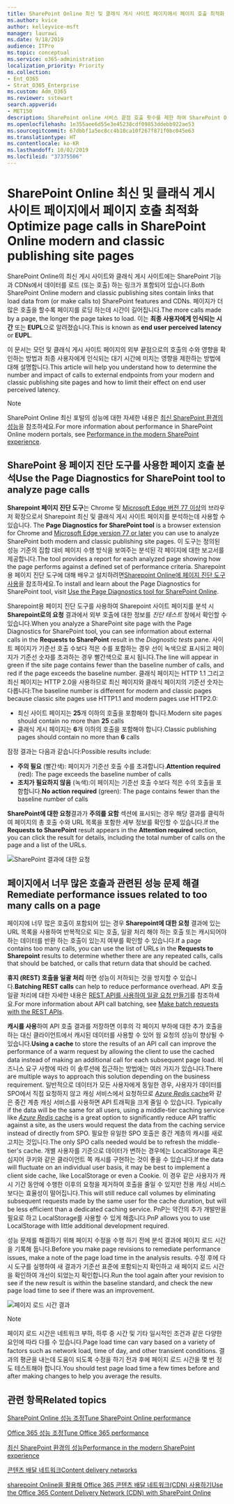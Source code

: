 ```yaml
---
title: SharePoint Online 최신 및 클래식 게시 사이트 페이지에서 페이지 호출 최적화
ms.author: kvice
author: kelleyvice-msft
manager: laurawi
ms.date: 9/18/2019
audience: ITPro
ms.topic: conceptual
ms.service: o365-administration
localization_priority: Priority
ms.collection:
- Ent_O365
- Strat_O365_Enterprise
ms.custom: Adm_O365
ms.reviewer: sstewart
search.appverid:
- MET150
description: SharePoint online 서비스 끝점 호출 횟수를 제한 하여 SharePoint Online에서 최신 및 클래식 게시 사이트 페이지를 최적화하는 방법에 대해 알아보세요.
ms.openlocfilehash: 1e355aee6d55e3e45238cdf09853ddebb922ae53
ms.sourcegitcommit: 67dbbf1a5ec8cc4b10ca10f267f871f0bc045e63
ms.translationtype: HT
ms.contentlocale: ko-KR
ms.lasthandoff: 10/02/2019
ms.locfileid: "37375506"
---
```

# <a name="optimize-page-calls-in-sharepoint-online-modern-and-classic-publishing-site-pages"></a><span data-ttu-id="e03fd-103">SharePoint Online 최신 및 클래식 게시 사이트 페이지에서 페이지 호출 최적화</span><span class="sxs-lookup"><span data-stu-id="e03fd-103">Optimize page calls in SharePoint Online modern and classic publishing site pages</span></span>

<span data-ttu-id="e03fd-104">SharePoint Online의 최신 게시 사이트와 클래식 게시 사이트에는 SharePoint 기능과 CDNs에서 데이터를 로드 (또는 호출) 하는 링크가 포함되어 있습니다.</span><span class="sxs-lookup"><span data-stu-id="e03fd-104">Both SharePoint Online modern and classic publishing sites contain links that load data from (or make calls to) SharePoint features and CDNs.</span></span> <span data-ttu-id="e03fd-105">페이지가 더 많은 호출을 할수록 페이지를 로딩 하는데 시간이 길어집니다.</span><span class="sxs-lookup"><span data-stu-id="e03fd-105">The more calls made by a page, the longer the page takes to load.</span></span> <span data-ttu-id="e03fd-106">이는 **최종 사용자에게 인식되는 시간** 또는 **EUPL**으로 알려졌습니다.</span><span class="sxs-lookup"><span data-stu-id="e03fd-106">This is known as **end user perceived latency** or **EUPL**.</span></span>

<span data-ttu-id="e03fd-107">이 문서는 모던 및 클래식 게시 사이트 페이지의 외부 끝점으로의 호출의 수와 영향을 확인하는 방법과 최종 사용자에게 인식되는 대기 시간에 미치는 영향을 제한하는 방법에 대해 설명합니다.</span><span class="sxs-lookup"><span data-stu-id="e03fd-107">This article will help you understand how to determine the number and impact of calls to external endpoints from your modern and classic publishing site pages and how to limit their effect on end user perceived latency.</span></span>

>[!NOTE]
><span data-ttu-id="e03fd-108">SharePoint Online 최신 포털의 성능에 대한 자세한 내용은 [최신 SharePoint 환경의 성능](https://docs.microsoft.com/ko-KR/sharepoint/modern-experience-performance)을 참조하세요.</span><span class="sxs-lookup"><span data-stu-id="e03fd-108">For more information about performance in SharePoint Online modern portals, see [Performance in the modern SharePoint experience](https://docs.microsoft.com/ko-KR/sharepoint/modern-experience-performance).</span></span>

## <a name="use-the-page-diagnostics-for-sharepoint-tool-to-analyze-page-calls"></a><span data-ttu-id="e03fd-109">SharePoint 용 페이지 진단 도구를 사용한 페이지 호출 분석</span><span class="sxs-lookup"><span data-stu-id="e03fd-109">Use the Page Diagnostics for SharePoint tool to analyze page calls</span></span>

<span data-ttu-id="e03fd-110">**Sharepoint 페이지 진단 도구**는 Chrome 및 [ Microsoft Edge 버전 77 이상](https://www.microsoftedgeinsider.com/en-us/download?form=MI13E8&OCID=MI13E8)의 브라우저 확장으로서 Sharepoint 최신 및 클래식 게시 사이트 페이지를 분석하는데 사용할 수 있습니다. </span><span class="sxs-lookup"><span data-stu-id="e03fd-110">The **Page Diagnostics for SharePoint tool** is a browser extension for Chrome and [Microsoft Edge version 77 or later](https://www.microsoftedgeinsider.com/en-us/download?form=MI13E8&OCID=MI13E8) you can use to analyze SharePoint both modern and classic publishing site pages.</span></span> <span data-ttu-id="e03fd-111">이 도구는 정의된 성능 기준의 집합 대비 페이지 수행 방식을 보여주는 분석된 각 페이지에 대한 보고서를 제공합니다.</span><span class="sxs-lookup"><span data-stu-id="e03fd-111">The tool provides a report for each analyzed page showing how the page performs against a defined set of performance criteria.</span></span> <span data-ttu-id="e03fd-112">Sharepoint용 페이지 진단 도구에 대해 배우고 설치하려면[Sharepoint Online에 페이지 진단 도구 사용](page-diagnostics-for-spo.md)을 참조하세요.</span><span class="sxs-lookup"><span data-stu-id="e03fd-112">To install and learn about the Page Diagnostics for SharePoint tool, visit [Use the Page Diagnostics tool for SharePoint Online](page-diagnostics-for-spo.md).</span></span>

<span data-ttu-id="e03fd-113">Sharepoint용 페이지 진단 도구를 사용하여 Sharepoint 사이트 페이지를 분석 시 **Sharepoint로의 요청** 결과에서 외부 호출에 대한 정보를  _진단 테스트_ 창에서 확인할 수 있습니다.</span><span class="sxs-lookup"><span data-stu-id="e03fd-113">When you analyze a SharePoint site page with the Page Diagnostics for SharePoint tool, you can see information about external calls in the **Requests to SharePoint** result in the _Diagnostic tests_ pane.</span></span> <span data-ttu-id="e03fd-114">사이트 페이지가 기준선 호출 수보다 적은 수를 포함하는 경우 선이 녹색으로 표시되고 페이지가 기준선 숫자를 초과하는 경우 빨간색으로 표시 됩니다.</span><span class="sxs-lookup"><span data-stu-id="e03fd-114">The line will appear in green if the site page contains fewer than the baseline number of calls, and red if the page exceeds the baseline number.</span></span> <span data-ttu-id="e03fd-115">클래식 페이지는 HTTP 1.1 그리고 최신 페이지는 HTTP 2.0을 사용하므로 최신 페이지와 클래식 페이지의 기준선 숫자는 다릅니다:</span><span class="sxs-lookup"><span data-stu-id="e03fd-115">The baseline number is different for modern and classic pages because classic site pages use HTTP1.1 and modern pages use HTTP2.0:</span></span>

- <span data-ttu-id="e03fd-116">최신 사이트 페이지는 **25**개 이하의 호출을 포함해야 합니다.</span><span class="sxs-lookup"><span data-stu-id="e03fd-116">Modern site pages should contain no more than **25** calls</span></span>
- <span data-ttu-id="e03fd-117">클래식 게시 페이지는 **6**개 이하의 호출을 포함해야 합니다.</span><span class="sxs-lookup"><span data-stu-id="e03fd-117">Classic publishing pages should contain no more than **6** calls</span></span>

<span data-ttu-id="e03fd-118">잠정 결과는 다음과 같습니다:</span><span class="sxs-lookup"><span data-stu-id="e03fd-118">Possible results include:</span></span>

- <span data-ttu-id="e03fd-119">**주의 필요** (빨간색): 페이지가 기준선 호출 수를 초과합니다.</span><span class="sxs-lookup"><span data-stu-id="e03fd-119">**Attention required** (red): The page exceeds the baseline number of calls</span></span>
- <span data-ttu-id="e03fd-120">**조치가 필요하지 않음** (녹색):이 페이지는 기준선 호출 수보다 적은 수의 호출을 포함합니다.</span><span class="sxs-lookup"><span data-stu-id="e03fd-120">**No action required** (green): The page contains fewer than the baseline number of calls</span></span>

<span data-ttu-id="e03fd-121">**SharePoint에 대한 요청**결과가 **주의를 요함** 섹션에 표시되는 경우 해당 결과를 클릭하 여 페이지의 총 호출 수와 URL 목록을 포함한 세부 정보를 확인할 수 있습니다.</span><span class="sxs-lookup"><span data-stu-id="e03fd-121">If the **Requests to SharePoint** result appears in the **Attention required** section, you can click the result for details, including the total number of calls on the page and a list of the URLs.</span></span>

![SharePoint 결과에 대한 요청](media/modern-portal-optimization/pagediag-requests.png)

## <a name="remediate-performance-issues-related-to-too-many-calls-on-a-page"></a><span data-ttu-id="e03fd-123">페이지에서 너무 많은 호출과 관련된 성능 문제 해결</span><span class="sxs-lookup"><span data-stu-id="e03fd-123">Remediate performance issues related to too many calls on a page</span></span>

<span data-ttu-id="e03fd-124">페이지에 너무 많은 호출이 포함되어 있는 경우 **Sharepoint에 대한 요청** 결과에 있는 URL 목록을 사용하여 반복적으로 되는 호출, 일괄 처리 해야 하는 호출 또는 캐시되어야 하는 데이터를 반환 하는 호출이 있는지 여부를 확인할 수 있습니다.</span><span class="sxs-lookup"><span data-stu-id="e03fd-124">If a page contains too many calls, you can use the list of URLs in the **Requests to Sharepoint** results to determine whether there are any repeated calls, calls that should be batched, or calls that return data that should be cached.</span></span>

<span data-ttu-id="e03fd-125">**휴지 (REST) 호출을 일괄 처리** 하면 성능이 저하되는 것을 방지할 수 있습니다.</span><span class="sxs-lookup"><span data-stu-id="e03fd-125">**Batching REST calls** can help to reduce performance overhead.</span></span> <span data-ttu-id="e03fd-126">API 호출 일괄 처리에 대한 자세한 내용은 [REST API를 사용하여 일괄 요청 만들기](https://docs.microsoft.com/ko-KR/sharepoint/dev/sp-add-ins/make-batch-requests-with-the-rest-apis)를 참조하세요.</span><span class="sxs-lookup"><span data-stu-id="e03fd-126">For more information about API call batching, see [Make batch requests with the REST APIs](https://docs.microsoft.com/ko-KR/sharepoint/dev/sp-add-ins/make-batch-requests-with-the-rest-apis).</span></span>

<span data-ttu-id="e03fd-127">**캐시를 사용**하여 API 호출 결과를 저장하면 이후의 각 페이지 부하에 대한 추가 호출을 하는 대신 클라이언트에서 캐시된 데이터를 사용할 수 있어 웜 요청의 성능이 향상될 수 있습니다.</span><span class="sxs-lookup"><span data-stu-id="e03fd-127">**Using a cache** to store the results of an API call can improve the performance of a warm request by allowing the client to use the cached data instead of making an additional call for each subsequent page load.</span></span> <span data-ttu-id="e03fd-128">비즈니스 요구 사항에 따라 이 솔루션에 접근하는 방법에는 여러 가지가 있습니다.</span><span class="sxs-lookup"><span data-stu-id="e03fd-128">There are multiple ways to approach this solution depending on the business requirement.</span></span> <span data-ttu-id="e03fd-129">일반적으로 데이터가 모든 사용자에게 동일한 경우, 사용자가 데이터를 SPO에서 직접 요청하지 않고 캐싱 서비스에서 요청하므로 [_Azure Redis_ cache](https://azure.microsoft.com/ko-KR/services/cache/)와 같은 중간 계층 캐싱 서비스를 사용하면 API 트래픽을 크게 줄일 수 있습니다. </span><span class="sxs-lookup"><span data-stu-id="e03fd-129">Typically if the data will be the same for all users, using a middle-tier caching service like [_Azure Redis_ cache](https://azure.microsoft.com/ko-KR/services/cache/) is a great option to significantly reduce API traffic against a site, as the users would request the data from the caching service instead of directly from SPO.</span></span> <span data-ttu-id="e03fd-130">필요한 유일한 SPO 호출은 중간 계층의 캐시를 새로 고치는 것입니다.</span><span class="sxs-lookup"><span data-stu-id="e03fd-130">The only SPO calls needed would be to refresh the middle-tier's cache.</span></span> <span data-ttu-id="e03fd-131">개별 사용자를 기준으로 데이터가 변하는 경우에는 LocalStorage 혹은 심지어 쿠키와 같은 클라이언트 쪽 캐시를 구현하는 것이 좋을 수 있습니다.</span><span class="sxs-lookup"><span data-stu-id="e03fd-131">If the data will fluctuate on an individual user basis, it may be best to implement a client side cache, like LocalStorage or even a Cookie.</span></span> <span data-ttu-id="e03fd-132">이 경우 같은 사용자가 캐시 기간 동안에 수행한 이후의 요청을 제거하여 호출을 줄일 수 있지만 전용 캐싱 서비스 보다는 효율성이 떨어집니다.</span><span class="sxs-lookup"><span data-stu-id="e03fd-132">This will still reduce call volumes by eliminating subsequent requests made by the same user for the cache duration, but will be less efficient than a dedicated caching service.</span></span> <span data-ttu-id="e03fd-133">PnP는 약간의 추가 개발만을 필요로 하고 LocalStorage를 사용할 수 있게 해줍니다.</span><span class="sxs-lookup"><span data-stu-id="e03fd-133">PnP allows you to use LocalStorage with little additional development required.</span></span>

<span data-ttu-id="e03fd-134">성능 문제를 해결하기 위해 페이지 수정을 수행 하기 전에 분석 결과에 페이지 로드 시간을 기록해 둡니다.</span><span class="sxs-lookup"><span data-stu-id="e03fd-134">Before you make page revisions to remediate performance issues, make a note of the page load time in the analysis results.</span></span> <span data-ttu-id="e03fd-135">수정 후에 다시 도구를 실행하여 새 결과가 기준선 표준에 포함되는지 확인하고 새 페이지 로드 시간을 확인하여 개선이 되었는지 확인합니다.</span><span class="sxs-lookup"><span data-stu-id="e03fd-135">Run the tool again after your revision to see if the new result is within the baseline standard, and check the new page load time to see if there was an improvement.</span></span>

![페이지 로드 시간 결과](media/modern-portal-optimization/pagediag-page-load-time.png)

>[!NOTE]
><span data-ttu-id="e03fd-137">페이지 로드 시간은 네트워크 부하, 하루 중 시간 및 기타 일시적인 조건과 같은 다양한 요인에 따라 다를 수 있습니다.</span><span class="sxs-lookup"><span data-stu-id="e03fd-137">Page load time can vary based on a variety of factors such as network load, time of day, and other transient conditions.</span></span> <span data-ttu-id="e03fd-138">결과의 평균을 내는데 도움이 되도록 수정을 하기 전과 후에 페이지 로드 시간을 몇 번 정도 테스트해야 합니다.</span><span class="sxs-lookup"><span data-stu-id="e03fd-138">You should test page load time a few times before and after making changes to help you average the results.</span></span>

## <a name="related-topics"></a><span data-ttu-id="e03fd-139">관련 항목</span><span class="sxs-lookup"><span data-stu-id="e03fd-139">Related topics</span></span>

[<span data-ttu-id="e03fd-140">SharePoint Online 성능 조정</span><span class="sxs-lookup"><span data-stu-id="e03fd-140">Tune SharePoint Online performance</span></span>](tune-sharepoint-online-performance.md)

[<span data-ttu-id="e03fd-141">Office 365 성능 조정</span><span class="sxs-lookup"><span data-stu-id="e03fd-141">Tune Office 365 performance</span></span>](tune-office-365-performance.md)

[<span data-ttu-id="e03fd-142">최신 SharePoint 환경의 성능</span><span class="sxs-lookup"><span data-stu-id="e03fd-142">Performance in the modern SharePoint experience</span></span>](https://docs.microsoft.com/sharepoint/modern-experience-performance)

[<span data-ttu-id="e03fd-143">콘텐츠 배달 네트워크</span><span class="sxs-lookup"><span data-stu-id="e03fd-143">Content delivery networks</span></span>](content-delivery-networks.md)

[<span data-ttu-id="e03fd-144">sharepoint Online을 활용해 Office 365 콘텐츠 배달 네트워크(CDN) 사용하기</span><span class="sxs-lookup"><span data-stu-id="e03fd-144">Use the Office 365 Content Delivery Network (CDN) with SharePoint Online</span></span>](use-office-365-cdn-with-spo.md)
